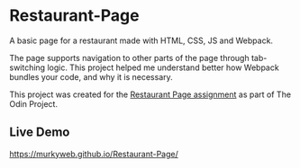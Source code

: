 # Restaurant-Page

A basic page for a restaurant made with HTML, CSS, JS and Webpack.

The page supports navigation to other parts of the page through tab-switching logic.
This project helped me understand better how Webpack bundles your code, and why it is necessary.

This project was created for the [Restaurant Page assignment](https://www.theodinproject.com/lessons/node-path-javascript-restaurant-page) as part of The Odin Project.

## Live Demo

https://murkyweb.github.io/Restaurant-Page/
